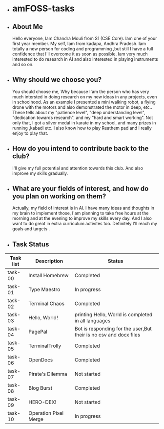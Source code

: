 - # amFOSS-tasks #

  
- ## About Me ##
  
   Hello everyone, Iam Chandra Mouli from S1 (CSE Core). Iam one of your first year member.
   My self, Iam from kadapa, Andhra Pradesh. Iam totally a new person for coding and programming ,but still I have a full confidence that I'll overcome it as soon as possible.
   Iam very much interested to do research in AI and also interested in playing instruments and so on.
  
    
- ## Why should we choose you? ##

   You should choose me, Why because I'am the person who has very much intersted in doing research on my new ideas in any projects, even in schoolhood.
   As an example I presented a mini walking robot, a flying drone with the motors and also demonstrated the motor in deep, etc.. 
   These tells about my "patience level", "deep understanding level", "dedication towards research", and my "hard and smart working".
   Not only that, I got a silver medal in karate in my school, and many prizes in running ,kabadi etc. 
   I also know how to play Reathem pad and I really enjoy to play that.
   

- ## How do you intend to contribute back to the club? ##
  
   I'll give my full potential and attention towards this club. And also improve my skills gradually.
  


- ## What are your fields of interest, and how do you plan on working on them? ##

   Actually, my field of interest is in AI.
   I have many ideas and thoughts in my brain to implement those, I'am planning to take free hours at the morning and at the evening to improve my skills every day.
   And I also want to do great in extra curriculum activites too. Definitely I'll reach my goals and targets .





- ## Task Status


| Task list | Description           | Status                                                            |
|-----------|-----------------------|-------------------------------------------------------------------|
| task-00   | Install Homebrew      | Completed                                                         |
| task-01   | Type Maestro          | In progress                                                       |
| task-02   | Terminal Chaos        | Completed                                                         |
| task-03   | Hello, World!         | printing Hello, World is completed in all languages               |             
| task-04   | PagePal               | Bot is responding for the user,But their is no csv and docx files |
| task-05   | TerminalTrolly        | Completed                                                         |
| task-06   | OpenDocs              | Completed                                                         |
| task-07   | Pirate's Dilemma      | Not started                                                       |
| task-08   | Blog Burst            | Completed                                                         |
| task-09   | HERO-DEX!             | Not started                                                       |
| task-10   | Operation Pixel Merge | In progress                                                       |
